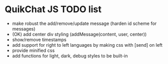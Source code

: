 # QuikChat JS TODO list

* make robust the add/remove/update message (harden id scheme for messages)
* (OK) add center div styling (addMessage(content, user, center))
* show/remove timestamps
* add support for right to left languages by making css with [send] on left
* provide minified css
* add functions for light, dark, debug styles to be built-in



